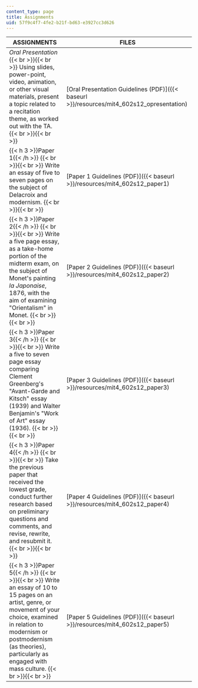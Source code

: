 ```yaml
---
content_type: page
title: Assignments
uid: 57f9c4f7-4fe2-b21f-bd63-e3927cc3d626
---
```


| ASSIGNMENTS | FILES |
| --- | --- |
| _Oral Presentation_ {{< br >}}{{< br >}} Using slides, power-point, video, animation, or other visual materials, present a topic related to a recitation theme, as worked out with the TA. {{< br >}}{{< br >}}  | [Oral Presentation Guidelines (PDF)]({{< baseurl >}}/resources/mit4_602s12_opresentation) |
| {{< h 3 >}}Paper 1{{< /h >}} {{< br >}}{{< br >}} Write an essay of five to seven pages on the subject of Delacroix and modernism. {{< br >}}{{< br >}}  | [Paper 1 Guidelines (PDF)]({{< baseurl >}}/resources/mit4_602s12_paper1) |
| {{< h 3 >}}Paper 2{{< /h >}} {{< br >}}{{< br >}} Write a five page essay, as a take-home portion of the midterm exam, on the subject of Monet's painting _la Japonaise_, 1876, with the aim of examining "Orientalism" in Monet. {{< br >}}{{< br >}}  | [Paper 2 Guidelines (PDF)]({{< baseurl >}}/resources/mit4_602s12_paper2) |
| {{< h 3 >}}Paper 3{{< /h >}} {{< br >}}{{< br >}} Write a five to seven page essay comparing Clement Greenberg's "Avant-Garde and Kitsch" essay (1939) and Walter Benjamin's "Work of Art" essay (1936). {{< br >}}{{< br >}}  | [Paper 3 Guidelines (PDF)]({{< baseurl >}}/resources/mit4_602s12_paper3) |
| {{< h 3 >}}Paper 4{{< /h >}} {{< br >}}{{< br >}} Take the previous paper that received the lowest grade, conduct further research based on preliminary questions and comments, and revise, rewrite, and resubmit it. {{< br >}}{{< br >}}  | [Paper 4 Guidelines (PDF)]({{< baseurl >}}/resources/mit4_602s12_paper4) |
| {{< h 3 >}}Paper 5{{< /h >}} {{< br >}}{{< br >}} Write an essay of 10 to 15 pages on an artist, genre, or movement of your choice, examined in relation to modernism or postmodernism (as theories), particularly as engaged with mass culture. {{< br >}}{{< br >}}  | [Paper 5 Guidelines (PDF)]({{< baseurl >}}/resources/mit4_602s12_paper5)